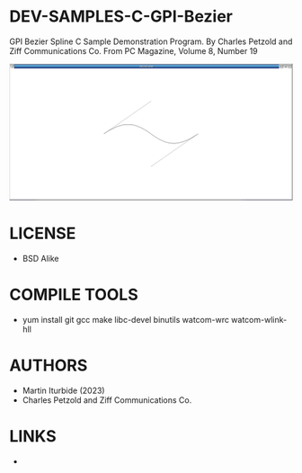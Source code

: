 # DEV-SAMPLES-C-GPI-Bezier
GPI Bezier Spline C Sample Demonstration Program. By Charles Petzold and Ziff Communications Co. From PC Magazine, Volume 8, Number 19

![Bezier ScreenShot](/wiki/Bezier_001.png)

LICENSE
===============
* BSD Alike

COMPILE TOOLS
===============
* yum install git gcc make libc-devel binutils watcom-wrc watcom-wlink-hll
 
AUTHORS
===============
* Martin Iturbide (2023)
* Charles Petzold and Ziff Communications Co.

LINKS
===============
* 
